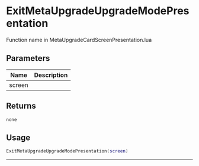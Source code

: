 # ExitMetaUpgradeUpgradeModePresentation

Function name in MetaUpgradeCardScreenPresentation.lua

## Parameters

| Name   | Description |
| ------ | ----------- |
| screen |             |

## Returns

`none`

## Usage

```lua
ExitMetaUpgradeUpgradeModePresentation(screen)
```

---
